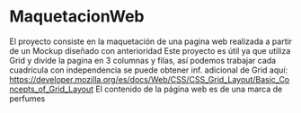 # MaquetacionWeb
El proyecto consiste en la maquetación de una  pagina web realizada a partir de un Mockup diseñado con anterioridad
Este proyecto es útil ya que utiliza Grid y divide la pagina en 3 columnas y filas, así podemos trabajar cada cuadrícula con independencia
se puede obtener inf. adicional de Grid aquí: https://developer.mozilla.org/es/docs/Web/CSS/CSS_Grid_Layout/Basic_Concepts_of_Grid_Layout
El contenido de la página web es de una marca de perfumes

